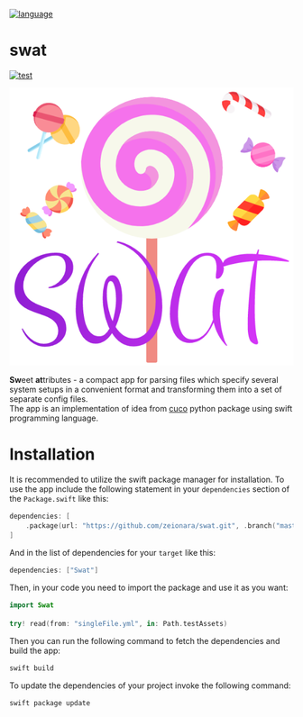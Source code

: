[![language](https://skillicons.dev/icons?i=swift)](https://skillicons.dev)

# swat

[![test](https://github.com/zeionara/swat/actions/workflows/test.yml/badge.svg)](https://github.com/zeionara/swat/actions/workflows/test.yml)

<p align="center">
    <img src="Assets/Images/logo.png"/>
</p>

**Sw**eet **at**tributes - a compact app for parsing files which specify several system setups in a convenient format and transforming them into a set of separate config files.  
The app is an implementation of idea from [cuco](https://github.com/zeionara/cuco) python package using swift programming language.

# Installation

It is recommended to utilize the swift package manager for installation. To use the app include the following statement in your `dependencies` section of the `Package.swift` like this:

```swift
dependencies: [
    .package(url: "https://github.com/zeionara/swat.git", .branch("master"))
]
```

And in the list of dependencies for your `target` like this:

```swift
dependencies: ["Swat"]
```

Then, in your code you need to import the package and use it as you want:

```swift
import Swat

try! read(from: "singleFile.yml", in: Path.testAssets)
```

Then you can run the following command to fetch the dependencies and build the app:

```swift
swift build
```

To update the dependencies of your project invoke the following command:

```swift
swift package update
```
